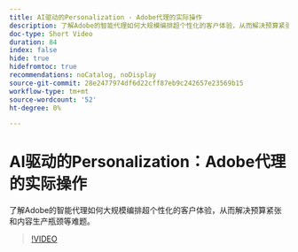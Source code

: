 ```yaml
---
title: AI驱动的Personalization - Adobe代理的实际操作
description: 了解Adobe的智能代理如何大规模编排超个性化的客户体验，从而解决预算紧张和内容生产瓶颈等难题。
doc-type: Short Video
duration: 84
index: false
hide: true
hidefromtoc: true
recommendations: noCatalog, noDisplay
source-git-commit: 28e2477974df6d22cff87eb9c242657e23569b15
workflow-type: tm+mt
source-wordcount: '52'
ht-degree: 0%

---
```



# AI驱动的Personalization：Adobe代理的实际操作

了解Adobe的智能代理如何大规模编排超个性化的客户体验，从而解决预算紧张和内容生产瓶颈等难题。

<!-- 72_S653_3442539_83_aidriven-personalization-adobe-agents-in-action -->
>[!VIDEO](https://video.tv.adobe.com/v/3460127/?learn=on&enablevpops=true&captions=chi_hans)
